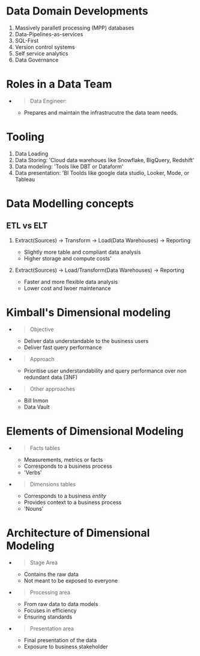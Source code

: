 # Data Domain Developments
1) Massively paralletl processing (MPP) databases
2) Data-Pipelines-as-services
3) SQL-First
4) Version control systems
5) Self service analytics
6) Data Governance 

# Roles in a Data Team
- > Data Engineer:
    - Prepares and maintain the infrastrucutre the data team needs. 

# Tooling 
1) Data Loading
2) Data Storing: 'Cloud data warehoues like Snowflake, BigQuery, Redshift'
3) Data modeling: 'Tools like DBT or Dataform'
4) Data presentation: 'BI Toolds like google data studio, Looker, Mode, or Tableau

# Data Modelling concepts 
## ETL vs ELT
1) Extract(Sources) -> Transform -> Load(Data Warehouses) -> Reporting
    - Slightly more table and compliant data analysis 
    - Higher storage and compute costs'

2) Extract(Sources) -> Load/Transform(Data Warehouses) -> Reporting 
    - Faster and more flexible data analysis
    - Lower cost and lwoer maintenance 

# Kimball's Dimensional modeling 
- > Objective 
    - Deliver data understandable to the business users
    - Deliver fast query performance
- > Approach
    - Prioritise user understandability and query performance over non redundant data (3NF) 
- > Other approaches
    - Bill Inmon
    - Data Vault 

# Elements of Dimensional Modeling 
- > Facts tables
    - Measurements, metrics or facts
    - Corresponds to a business process 
    - 'Verbs'

- > Dimensions tables
    - Corresponds to a business *entity* 
    - Provides context to a business process
    - 'Nouns' 

# Architecture of Dimensional Modeling
- > Stage Area
    - Contains the raw data 
    - Not meant to be exposed to everyone 
- > Processing area
    - From raw data to data models
    - Focuses in efficiency
    - Ensuring standards 
- > Presentation area
    - Final presentation of the data
    - Exposure to business stakeholder

